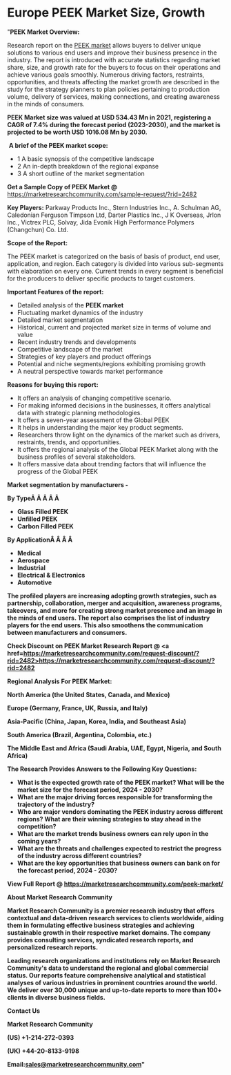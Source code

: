 # Europe PEEK Market Size, Growth
"<strong>PEEK Market Overview:</strong>

Research report on the <a href=https://marketresearchcommunity.com/peek-market/>PEEK market</a> allows buyers to deliver unique solutions to various end users and improve their business presence in the industry. The report is introduced with accurate statistics regarding market share, size, and growth rate for the buyers to focus on their operations and achieve various goals smoothly. Numerous driving factors, restraints, opportunities, and threats affecting the market growth are described in the study for the strategy planners to plan policies pertaining to production volume, delivery of services, making connections, and creating awareness in the minds of consumers.

<strong>PEEK Market size was valued at USD 534.43 Mn in 2021, registering a CAGR of 7.4% during the forecast period (2023-2030), and the market is projected to be worth USD 1016.08 Mn by 2030.</strong>

 <Strong>A brief of the PEEK market scope:</Strong>
<ul>
 <li>1  A basic synopsis of the competitive landscape</li>
 <li>2  An in-depth breakdown of the regional expanse</li>
 <li>3  A short outline of the market segmentation</li>
</ul>
<strong>Get a Sample Copy of PEEK Market @ </b></strong><a href=https://marketresearchcommunity.com/sample-request/?rid=2482><u>https://marketresearchcommunity.com/sample-request/?rid=2482</u></a>

<strong>Key Players:</strong> 
Parkway Products Inc., Stern Industries Inc., A. Schulman AG, Caledonian Ferguson Timpson Ltd, Darter Plastics Inc., J K Overseas, Jrlon Inc., Victrex PLC, Solvay, Jida Evonik High Performance Polymers (Changchun) Co. Ltd.

<strong>Scope of the Report:</strong>

The PEEK market is categorized on the basis of basis of product, end user, application, and region. Each category is divided into various sub-segments with elaboration on every one. Current trends in every segment is beneficial for the producers to deliver specific products to target customers.

<strong><b>Important Features of the report:</b></strong>
<ul>
  <li>Detailed analysis of the <strong><b>PEEK </b></strong><strong><b>market</b></strong></li>
  <li>Fluctuating market dynamics of the industry</li>
  <li>Detailed market segmentation</li>
  <li>Historical, current and projected market size in terms of volume and value</li>
  <li>Recent industry trends and developments</li>
  <li>Competitive landscape of the market</li>
  <li>Strategies of key players and product offerings</li>
  <li>Potential and niche segments/regions exhibiting promising growth</li>
  <li>A neutral perspective towards market performance</li>
</ul>
<strong><b>Reasons for buying this report:</b></strong>
<ul>
  <li>It offers an analysis of changing competitive scenario.</li>
  <li>For making informed decisions in the businesses, it offers analytical data with strategic planning methodologies.</li>
  <li>It offers a seven-year assessment of the Global PEEK</li>
  <li>It helps in understanding the major key product segments.</li>
  <li>Researchers throw light on the dynamics of the market such as drivers, restraints, trends, and opportunities.</li>
  <li>It offers the regional analysis of the Global PEEK Market along with the business profiles of several stakeholders.</li>
  <li>It offers massive data about trending factors that will influence the progress of the Global PEEK</li>
</ul>

<strong>Market segmentation by manufacturers -</strong>


<strong><strong>By TypeÂ Â Â Â Â  </strong></h4>
<ul>
 	<li>Glass Filled PEEK</li>
 	<li>Unfilled PEEK</li>
 	<li>Carbon Filled PEEK</li>
</ul>
<strong><strong>By ApplicationÂ Â Â Â  </strong></h4>
<ul>
 	<li>Medical</li>
 	<li>Aerospace</li>
 	<li>Industrial</li>
 	<li>Electrical &amp; Electronics</li>
 	<li>Automotive</li>
</ul>

The profiled players are increasing adopting growth strategies, such as partnership, collaboration, merger and acquisition, awareness programs, takeovers, and more for creating strong market presence and an image in the minds of end users. The report also comprises the list of industry players for the end users. This also smoothens the communication between manufacturers and consumers.

<strong><b>Check Discount on PEEK Market Research Report @ </b></strong><a href=https://marketresearchcommunity.com/request-discount/?rid=2482><u>https://marketresearchcommunity.com/request-discount/?rid=2482</u></a>

<strong>Regional Analysis For PEEK Market:</strong>

<strong>North America</strong> (the United States, Canada, and Mexico)

<strong>Europe</strong> (Germany, France, UK, Russia, and Italy)

<strong>Asia-Pacific</strong> (China, Japan, Korea, India, and Southeast Asia)

<strong>South America</strong> (Brazil, Argentina, Colombia, etc.)

<strong>The Middle East and Africa</strong> (Saudi Arabia, UAE, Egypt, Nigeria, and South Africa)

<strong>The Research Provides Answers to the Following Key Questions:</strong>
<ul>
 	<li>What is the expected growth rate of the PEEK market? What will be the market size for the forecast period, 2024 - 2030?</li>
 	<li>What are the major driving forces responsible for transforming the trajectory of the industry?</li>
 	<li>Who are major vendors dominating the PEEK industry across different regions? What are their winning strategies to stay ahead in the competition?</li>
 	<li>What are the market trends business owners can rely upon in the coming years?</li>
 	<li>What are the threats and challenges expected to restrict the progress of the industry across different countries?</li>
 	<li>What are the key opportunities that business owners can bank on for the forecast period, 2024 - 2030?</li>
</ul>

<strong>View Full Report @</strong> <a href=https://marketresearchcommunity.com/peek-market/>https://marketresearchcommunity.com/peek-market/</a>

<strong>About Market Research Community</strong>

Market Research Community is a premier research industry that offers contextual and data-driven research services to clients worldwide, aiding them in formulating effective business strategies and achieving sustainable growth in their respective market domains. The company provides consulting services, syndicated research reports, and personalized research reports.

Leading research organizations and institutions rely on Market Research Community's data to understand the regional and global commercial status. Our reports feature comprehensive analytical and statistical analyses of various industries in prominent countries around the world. We deliver over 30,000 unique and up-to-date reports to more than 100+ clients in diverse business fields.

<strong>Contact Us</strong>

<strong>Market Research Community</strong>

(US) +1-214-272-0393

(UK) +44-20-8133-9198

<strong>Email:</strong>sales@marketresearchcommunity.com"
